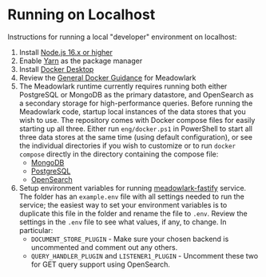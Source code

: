 # Running on Localhost

Instructions for running a local "developer" environment on localhost:

1. Install [Node.js 16.x or higher](https://nodejs.org/en/download/releases/)
2. Enable [Yarn](https://yarnpkg.com/getting-started/install) as the package manager
3. Install [Docker Desktop](https://www.docker.com)
4. Review the [General Docker Guidance](../Meadowlark-js/docker/using-docker.md) for Meadowlark
5. The Meadowlark runtime currently requires running both either PostgreSQL or
   MongoDB as the primary datastore, and OpenSearch as a secondary storage for
   high-performance queries. Before running the Meadowlark code, startup local
   instances of the data stores that you wish to use. The repository comes with
   Docker compose files for easily starting up all three. Either run
   `eng/docker.ps1` in PowerShell to start all three data stores at the same
   time (using default configuration), or see the individual directories if you
   wish to customize or to run `docker compose` directly in the directory
   containing the compose file:
   * [MongoDB](../Meadowlark-js/backends/meadowlark-mongodb-backend/docker)
   * [PostgreSQL](../Meadowlark-js/backends/meadowlark-postgresql-backend/docker)
   * [OpenSearch](../Meadowlark-js/backends/meadowlark-opensearch-backend/docker)
6. Setup environment variables for running
   [meadowlark-fastify](../Meadowlark-js/services/meadowlark-fastify/) service.
   The folder has an `example.env` file with all settings needed to run the
   service; the easiest way to set your environment variables is to duplicate
   this file in the folder and rename the file to `.env`. Review the settings in
   the `.env` file to see what values, if any, to change. In particular:
      * `DOCUMENT_STORE_PLUGIN` - Make sure your chosen backend is uncommented
        and comment out any others.
      * `QUERY_HANDLER_PLUGIN` and `LISTENER1_PLUGIN` - Uncomment these two for
        GET query support using OpenSearch.
